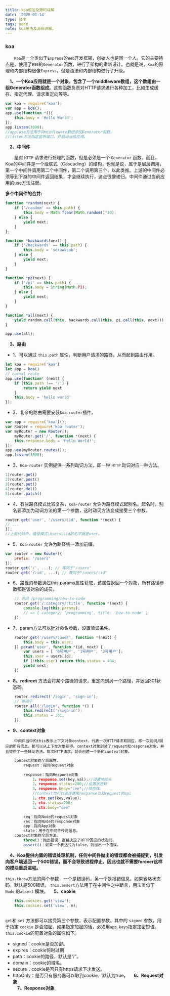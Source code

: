 ```yaml
---
title: koa用法及源码详解
date: '2020-01-14'
type: 技术
tags: node
note: koa用法及源码详解。
---
```

### koa

&#8195;&#8195;`Koa`是一个类似于`Express`的`Web`开发框架，创始人也是同一个人。它的主要特点是，使用了`ES6`的`Generator`函数，进行了架构的重新设计。也就是说，`Koa`的原理和内部结构很像`Express`，但是语法和内部结构进行了升级。

**&#8195;1、一个Koa应用就是一个对象，包含了一个middleware数组，这个数组由一组Generator函数组成**。这些函数负责对HTTP请求进行各种加工，比如生成缓存、指定代理、请求重定向等等。
```javascript
var koa = require('koa');
var app = koa();
app.use(function *(){
    this.body = 'Hello World';
});
app.listen(3000);
//app.use方法用于向middleware数组添加Generator函数。
//listen方法指定监听端口，并启动当前应用。
```
**&#8195;2、中间件**

&#8195;&#8195;是对 `HTTP` 请求进行处理的函数，但是必须是一个 `Generator` 函数。而且，Koa的中间件是一个级联式（Cascading）的结构，也就是说，属于是层层调用，第一个中间件调用第二个中间件，第二个调用第三个，以此类推。上游的中间件必须等到下游的中间件返回结果，才会继续执行，这点很像递归。中间件通过当前应用的use方法注册。

**多个中间件的合并:**
```javascript
function *random(next) {
    if ('/random' == this.path) {
        this.body = Math.floor(Math.random()*10);
    } else {
        yield next;
    }
};

function *backwards(next) {
    if ('/backwards' == this.path) {
        this.body = 'sdrawkcab';
    } else {
        yield next;
    }
}

function *pi(next) {
    if ('/pi' == this.path) {
        this.body = String(Math.PI);
    } else {
        yield next;
    }
}

function *all(next) {
    yield random.call(this, backwards.call(this, pi.call(this, next)));
}

app.use(all);
```
**&#8195;3、路由**

+ 1、可以通过 `this.path` 属性，判断用户请求的路径，从而起到路由作用。
```javascript
let koa = require('koa')
let app = koa()
// normal route
app.use(function* (next) {
    if (this.path !== '/') {
        return yield next
    }
    this.body = 'hello world'
});
```
+ 2、复杂的路由需要安装`koa-router`插件。
```javascript
var app = require('koa')();
var Router = require('koa-router');
var myRouter = new Router();
    myRouter.get('/', function *(next) {
    this.response.body = 'Hello World!';
});
app.use(myRouter.routes());
app.listen(3000);
```
+ 3、`Koa-router` 实例提供一系列动词方法，即一种 `HTTP` 动词对应一种方法。
```javascript
1)router.get()
2)router.post()
3)router.put()
4)router.del()
5)router.patch()
```
+ 4、有些路径模式比较复杂，`Koa-router` 允许为路径模式起别名。起名时，别名要添加为动词方法的第一个参数，这时动词方法变成接受三个参数。
```javascript
router.get('user', '/users/:id', function *(next) {
// ...
});
//上面代码中，路径模式\users\:id的名字就是user。
```
+ 5、`Koa-router` 允许为路径统一添加前缀。
```javascript
var router = new Router({
    prefix: '/users'
});
router.get('/', ...); // 等同于"/users"
router.get('/:id', ...); // 等同于"/users/:id"
```
+ 6、路径的参数通过this.params属性获取，该属性返回一个对象，所有路径参数都是该对象的成员。

```javascript
    // 访问 /programming/how-to-node
    router.get('/:category/:title', function *(next) {
        console.log(this.params);
        // => { category: 'programming', title: 'how-to-node' }
    });
```
+ 7、param方法可以针对命名参数，设置验证条件。
```javascript
    router.get('/users/:user', function *(next) {
        this.body = this.user;
    }).param('user', function *(id, next) {
        var users = [ '0号用户', '1号用户', '2号用户'];
        this.user = users[id];
        if (!this.user) return this.status = 404;
        yield next;
    })
```
+ **8、redirect** 方法会将某个路径的请求，重定向到另一个路径，并返回301状态码。
```javascript
    router.redirect('/login', 'sign-in');
    // 等同于
    router.all('/login', function *() {
        this.redirect('/sign-in');
        this.status = 301;
    });
```
+ **9、context对象**

&#8195;&#8195;`中间件当中的this表示上下文对象context，代表一次HTTP请求和回应，即一次访问/回应的所有信息，都可以从上下文对象获得。context对象封装了request和response对象，并且提供了一些辅助方法。每次HTTP请求，就会创建一个新的context对象。`
```javascript
    context对象的全局属性。
        request：指向Request对象
        
        response：指向Response对象
            1、response.set(key,val);//设置响应头
            2、response.status=200;//设置状态码
            3、response.body="cee";//响应体
            //context也可以直接使用respanse以及request的api
            1、ctx.set(key,value);
            2、ctx.status=200;
            3、ctx.body="cee"

        req：指向Node的request对象
        res：指向Node的response对象
        app：指向App对象
        state：用于在中间件传递信息。
    context对象的全局方法。
        throw()：抛出错误，直接决定了HTTP回应的状态码。
        assert()：如果一个表达式为false，则抛出一个错误。
```
**&#8195;4、Koa提供内置的错误处理机制，任何中间件抛出的错误都会被捕捉到，引发向客户端返回一个500错误，而不会导致进程停止，因此也就不需要forever这样的模块重启进程。**

`this.throw`方法的两个参数，一个是错误码，另一个是报错信息。如果省略状态码，默认是500错误。
`this.assert`方法用于在中间件之中断言，用法类似于 `Node` 的`assert` 模块。
**&#8195;5、cookie**
```javascript
    this.cookies.get('view');
    this.cookies.set('view', n);
    
```
`get`和 `set` 方法都可以接受第三个参数，表示配置参数。其中的 `signed` 参数，用于指定 `cookie` 是否加密。如果指定加密的话，必须用`app.keys`指定加密短语。
`this.cookie`的配置对象的属性如下。
+ signed：cookie是否加密。
+ expires：cookie何时过期
+ path：cookie的路径，默认是“/”。
+ domain：cookie的域名。
+ secure：cookie是否只有https请求下才发送。
+ httpOnly：是否只有服务器可以取到cookie，默认为true。
**&#8195;6、Request对象**     
**&#8195;7、Response对象**
